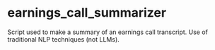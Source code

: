 # earnings_call_summarizer
Script used to make a summary of an earnings call transcript. Use of traditional NLP techniques (not LLMs).
